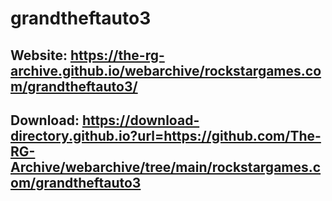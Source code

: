 # grandtheftauto3
## Website: https://the-rg-archive.github.io/webarchive/rockstargames.com/grandtheftauto3/

## Download: https://download-directory.github.io?url=https://github.com/The-RG-Archive/webarchive/tree/main/rockstargames.com/grandtheftauto3
